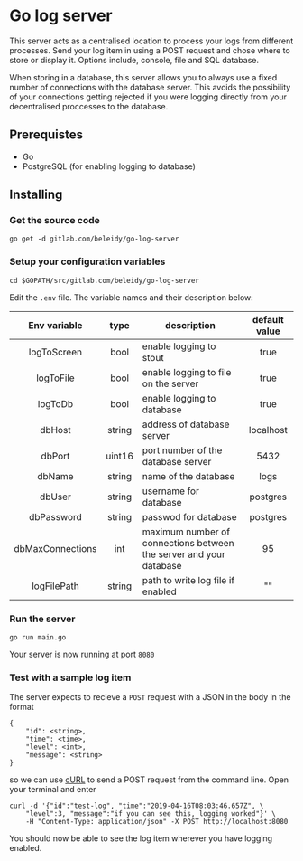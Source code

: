 # Go log server
This server acts as a centralised location to process your logs from different processes. Send your log item in using a POST request and chose where to store or display it. Options include, console, file and SQL database.

When storing in a database, this server allows you to always use a fixed number of connections with the database server. This avoids the possibility of your connections getting rejected if you were logging directly from your decentralised proccesses to the database.

## Prerequistes
* Go
* PostgreSQL (for enabling logging to database)

## Installing
### Get the source code
```
go get -d gitlab.com/beleidy/go-log-server
```
### Setup your configuration variables
```
cd $GOPATH/src/gitlab.com/beleidy/go-log-server
```
Edit the `.env` file. The variable names and their description below:

| **Env variable** | **type** | **description** | **default value**
|:-------------:|:-----:| ---------- |:-----:|
| logToScreen | bool | enable logging to stout | true |
| logToFile | bool | enable logging to file on the server | true |
| logToDb |  bool | enable logging to database | true |
| dbHost |  string | address of database server | localhost |
| dbPort |  uint16 | port number of the database server | 5432 |
| dbName |  string | name of the database | logs |
| dbUser |  string | username for database | postgres |
| dbPassword |  string | passwod for database | postgres |
| dbMaxConnections |  int | maximum number of connections between the server and your database | 95 |
| logFilePath |  string | path to write log file if enabled | "" |

### Run the server
```
go run main.go
```
Your server is now running at port `8080`

### Test with a sample log item
The server expects to recieve a `POST` request with a JSON in the body in the format
```
{
    "id": <string>,
    "time": <time>,
    "level": <int>,
    "message": <string>
}
```

so we can use [cURL](https://curl.haxx.se/docs/manual.html) to send a POST request from the command line. Open your terminal and enter
```
curl -d '{"id":"test-log", "time":"2019-04-16T08:03:46.657Z", \
    "level":3, "message":"if you can see this, logging worked"}' \ 
    -H "Content-Type: application/json" -X POST http://localhost:8080
```
You should now be able to see the log item wherever you have logging enabled.



